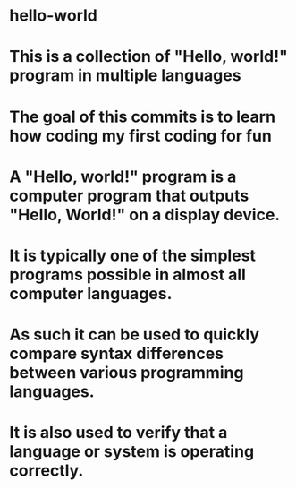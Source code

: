 # hello-world

# This is a collection of "Hello, world!" program in multiple languages

# The goal of this commits is to learn how coding my first coding for fun

# A "Hello, world!" program is a computer program that outputs "Hello, World!" on a display device. 
# It is typically one of the simplest programs possible in almost all computer languages. 
# As such it can be used to quickly compare syntax differences between various programming languages. 
# It is also used to verify that a language or system is operating correctly. 

